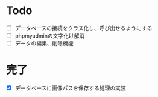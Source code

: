 # Todo

- [ ] データベースの接続をクラス化し、呼び出せるようにする
- [ ] phpmyadminの文字化け解消
- [ ] データの編集、削除機能

# 完了
- [x] データベースに画像パスを保存する処理の実装

